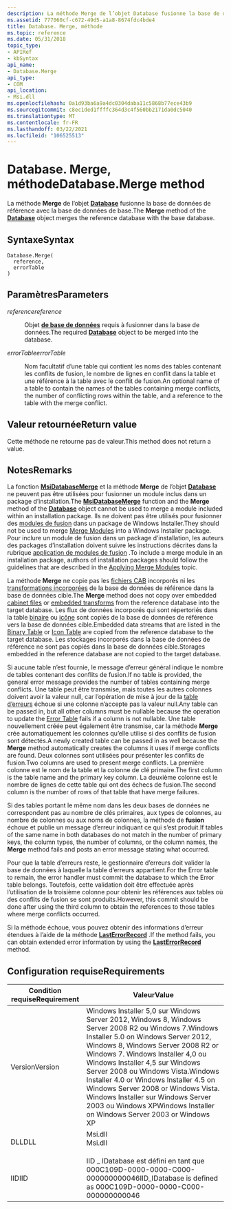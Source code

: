 ```yaml
---
description: La méthode Merge de l’objet Database fusionne la base de données de référence avec la base de données de base.
ms.assetid: 777060cf-c672-49d5-a1a8-8674fdc4bde4
title: Database. Merge, méthode
ms.topic: reference
ms.date: 05/31/2018
topic_type:
- APIRef
- kbSyntax
api_name:
- Database.Merge
api_type:
- COM
api_location:
- Msi.dll
ms.openlocfilehash: 0a1d93ba6a9a4dc0304daba11c5868b77ece43b9
ms.sourcegitcommit: c8ec1ded1ffffc364d3c4f560bb2171da0dc5040
ms.translationtype: MT
ms.contentlocale: fr-FR
ms.lasthandoff: 03/22/2021
ms.locfileid: "106525513"
---
```

# <a name="databasemerge-method"></a><span data-ttu-id="88320-103">Database. Merge, méthode</span><span class="sxs-lookup"><span data-stu-id="88320-103">Database.Merge method</span></span>

<span data-ttu-id="88320-104">La méthode **Merge** de l’objet [**Database**](database-object.md) fusionne la base de données de référence avec la base de données de base.</span><span class="sxs-lookup"><span data-stu-id="88320-104">The **Merge** method of the [**Database**](database-object.md) object merges the reference database with the base database.</span></span>

## <a name="syntax"></a><span data-ttu-id="88320-105">Syntaxe</span><span class="sxs-lookup"><span data-stu-id="88320-105">Syntax</span></span>


```JScript
Database.Merge(
  reference,
  errorTable
)
```



## <a name="parameters"></a><span data-ttu-id="88320-106">Paramètres</span><span class="sxs-lookup"><span data-stu-id="88320-106">Parameters</span></span>

<dl> <dt>

<span data-ttu-id="88320-107">*reference*</span><span class="sxs-lookup"><span data-stu-id="88320-107">*reference*</span></span> 
</dt> <dd>

<span data-ttu-id="88320-108">Objet [**de base de données**](database-object.md) requis à fusionner dans la base de données.</span><span class="sxs-lookup"><span data-stu-id="88320-108">The required [**Database**](database-object.md) object to be merged into the database.</span></span>

</dd> <dt>

<span data-ttu-id="88320-109">*errorTable*</span><span class="sxs-lookup"><span data-stu-id="88320-109">*errorTable*</span></span> 
</dt> <dd>

<span data-ttu-id="88320-110">Nom facultatif d’une table qui contient les noms des tables contenant les conflits de fusion, le nombre de lignes en conflit dans la table et une référence à la table avec le conflit de fusion.</span><span class="sxs-lookup"><span data-stu-id="88320-110">An optional name of a table to contain the names of the tables containing merge conflicts, the number of conflicting rows within the table, and a reference to the table with the merge conflict.</span></span>

</dd> </dl>

## <a name="return-value"></a><span data-ttu-id="88320-111">Valeur retournée</span><span class="sxs-lookup"><span data-stu-id="88320-111">Return value</span></span>

<span data-ttu-id="88320-112">Cette méthode ne retourne pas de valeur.</span><span class="sxs-lookup"><span data-stu-id="88320-112">This method does not return a value.</span></span>

## <a name="remarks"></a><span data-ttu-id="88320-113">Notes</span><span class="sxs-lookup"><span data-stu-id="88320-113">Remarks</span></span>

<span data-ttu-id="88320-114">La fonction [**MsiDatabaseMerge**](/windows/desktop/api/Msiquery/nf-msiquery-msidatabasemergea) et la méthode **Merge** de l’objet [**Database**](database-object.md) ne peuvent pas être utilisées pour fusionner un module inclus dans un package d’installation.</span><span class="sxs-lookup"><span data-stu-id="88320-114">The [**MsiDatabaseMerge**](/windows/desktop/api/Msiquery/nf-msiquery-msidatabasemergea) function and the **Merge** method of the [**Database**](database-object.md) object cannot be used to merge a module included within an installation package.</span></span> <span data-ttu-id="88320-115">Ils ne doivent pas être utilisés pour fusionner des [modules de fusion](merge-modules.md) dans un package de Windows Installer.</span><span class="sxs-lookup"><span data-stu-id="88320-115">They should not be used to merge [Merge Modules](merge-modules.md) into a Windows Installer package.</span></span> <span data-ttu-id="88320-116">Pour inclure un module de fusion dans un package d’installation, les auteurs des packages d’installation doivent suivre les instructions décrites dans la rubrique [application de modules de fusion](applying-merge-modules.md) .</span><span class="sxs-lookup"><span data-stu-id="88320-116">To include a merge module in an installation package, authors of installation packages should follow the guidelines that are described in the [Applying Merge Modules](applying-merge-modules.md) topic.</span></span>

<span data-ttu-id="88320-117">La méthode **Merge** ne copie pas les [fichiers CAB](cabinet-files.md) incorporés ni les [transformations incorporées](embedded-transforms.md) de la base de données de référence dans la base de données cible.</span><span class="sxs-lookup"><span data-stu-id="88320-117">The **Merge** method does not copy over embedded [cabinet files](cabinet-files.md) or [embedded transforms](embedded-transforms.md) from the reference database into the target database.</span></span> <span data-ttu-id="88320-118">Les flux de données incorporés qui sont répertoriés dans la table [binaire](binary-table.md) ou [icône](icon-table.md) sont copiés de la base de données de référence vers la base de données cible.</span><span class="sxs-lookup"><span data-stu-id="88320-118">Embedded data streams that are listed in the [Binary Table](binary-table.md) or [Icon Table](icon-table.md) are copied from the reference database to the target database.</span></span> <span data-ttu-id="88320-119">Les stockages incorporés dans la base de données de référence ne sont pas copiés dans la base de données cible.</span><span class="sxs-lookup"><span data-stu-id="88320-119">Storages embedded in the reference database are not copied to the target database.</span></span>

<span data-ttu-id="88320-120">Si aucune table n’est fournie, le message d’erreur général indique le nombre de tables contenant des conflits de fusion.</span><span class="sxs-lookup"><span data-stu-id="88320-120">If no table is provided, the general error message provides the number of tables containing merge conflicts.</span></span> <span data-ttu-id="88320-121">Une table peut être transmise, mais toutes les autres colonnes doivent avoir la valeur null, car l’opération de mise à jour de la [table d’erreurs](error-table.md) échoue si une colonne n’accepte pas la valeur null.</span><span class="sxs-lookup"><span data-stu-id="88320-121">Any table can be passed in, but all other columns must be nullable because the operation to update the [Error Table](error-table.md) fails if a column is not nullable.</span></span> <span data-ttu-id="88320-122">Une table nouvellement créée peut également être transmise, car la méthode **Merge** crée automatiquement les colonnes qu’elle utilise si des conflits de fusion sont détectés.</span><span class="sxs-lookup"><span data-stu-id="88320-122">A newly created table can be passed in as well because the **Merge** method automatically creates the columns it uses if merge conflicts are found.</span></span> <span data-ttu-id="88320-123">Deux colonnes sont utilisées pour présenter les conflits de fusion.</span><span class="sxs-lookup"><span data-stu-id="88320-123">Two columns are used to present merge conflicts.</span></span> <span data-ttu-id="88320-124">La première colonne est le nom de la table et la colonne de clé primaire.</span><span class="sxs-lookup"><span data-stu-id="88320-124">The first column is the table name and the primary key column.</span></span> <span data-ttu-id="88320-125">La deuxième colonne est le nombre de lignes de cette table qui ont des échecs de fusion.</span><span class="sxs-lookup"><span data-stu-id="88320-125">The second column is the number of rows of that table that have merge failures.</span></span>

<span data-ttu-id="88320-126">Si des tables portant le même nom dans les deux bases de données ne correspondent pas au nombre de clés primaires, aux types de colonnes, au nombre de colonnes ou aux noms de colonnes, la méthode de **fusion** échoue et publie un message d’erreur indiquant ce qui s’est produit.</span><span class="sxs-lookup"><span data-stu-id="88320-126">If tables of the same name in both databases do not match in the number of primary keys, the column types, the number of columns, or the column names, the **Merge** method fails and posts an error message stating what occurred.</span></span>

<span data-ttu-id="88320-127">Pour que la table d’erreurs reste, le gestionnaire d’erreurs doit valider la base de données à laquelle la table d’erreurs appartient.</span><span class="sxs-lookup"><span data-stu-id="88320-127">For the Error table to remain, the error handler must commit the database to which the Error table belongs.</span></span> <span data-ttu-id="88320-128">Toutefois, cette validation doit être effectuée après l’utilisation de la troisième colonne pour obtenir les références aux tables où des conflits de fusion se sont produits.</span><span class="sxs-lookup"><span data-stu-id="88320-128">However, this commit should be done after using the third column to obtain the references to those tables where merge conflicts occurred.</span></span>

<span data-ttu-id="88320-129">Si la méthode échoue, vous pouvez obtenir des informations d’erreur étendues à l’aide de la méthode [**LastErrorRecord**](installer-lasterrorrecord.md) .</span><span class="sxs-lookup"><span data-stu-id="88320-129">If the method fails, you can obtain extended error information by using the [**LastErrorRecord**](installer-lasterrorrecord.md) method.</span></span>

## <a name="requirements"></a><span data-ttu-id="88320-130">Configuration requise</span><span class="sxs-lookup"><span data-stu-id="88320-130">Requirements</span></span>



| <span data-ttu-id="88320-131">Condition requise</span><span class="sxs-lookup"><span data-stu-id="88320-131">Requirement</span></span> | <span data-ttu-id="88320-132">Valeur</span><span class="sxs-lookup"><span data-stu-id="88320-132">Value</span></span> |
|--------------------|---------------------------------------------------------------------------------------------------------------------------------------------------------------------------------------------------------------------------------------------------------|
| <span data-ttu-id="88320-133">Version</span><span class="sxs-lookup"><span data-stu-id="88320-133">Version</span></span><br/> | <span data-ttu-id="88320-134">Windows Installer 5,0 sur Windows Server 2012, Windows 8, Windows Server 2008 R2 ou Windows 7.</span><span class="sxs-lookup"><span data-stu-id="88320-134">Windows Installer 5.0 on Windows Server 2012, Windows 8, Windows Server 2008 R2 or Windows 7.</span></span> <span data-ttu-id="88320-135">Windows Installer 4,0 ou Windows Installer 4,5 sur Windows Server 2008 ou Windows Vista.</span><span class="sxs-lookup"><span data-stu-id="88320-135">Windows Installer 4.0 or Windows Installer 4.5 on Windows Server 2008 or Windows Vista.</span></span> <span data-ttu-id="88320-136">Windows Installer sur Windows Server 2003 ou Windows XP</span><span class="sxs-lookup"><span data-stu-id="88320-136">Windows Installer on Windows Server 2003 or Windows XP</span></span><br/> |
| <span data-ttu-id="88320-137">DLL</span><span class="sxs-lookup"><span data-stu-id="88320-137">DLL</span></span><br/>     | <dl> <span data-ttu-id="88320-138"><dt>Msi.dll</dt></span><span class="sxs-lookup"><span data-stu-id="88320-138"><dt>Msi.dll</dt></span></span> </dl>                                                                                                                                                                      |
| <span data-ttu-id="88320-139">IID</span><span class="sxs-lookup"><span data-stu-id="88320-139">IID</span></span><br/>     | <span data-ttu-id="88320-140">IID \_ IDatabase est défini en tant que 000C109D-0000-0000-C000-000000000046</span><span class="sxs-lookup"><span data-stu-id="88320-140">IID\_IDatabase is defined as 000C109D-0000-0000-C000-000000000046</span></span><br/>                                                                                                                                                                            |



 

 





